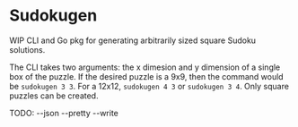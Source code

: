 # Sudokugen

WIP CLI and Go pkg for generating arbitrarily sized square Sudoku solutions. 

The CLI takes two arguments: the x dimesion and y dimension of a single box of the puzzle.
If the desired puzzle is a 9x9, then the command would be `sudokugen 3 3`. For a 12x12, `sudokugen 4 3` or `sudokugen 3 4`.
Only square puzzles can be created. 

TODO:
--json
--pretty
--write